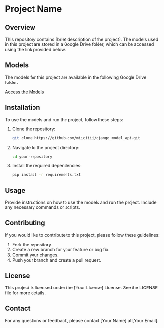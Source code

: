 
# Project Name

## Overview

This repository contains [brief description of the project]. The models used in this project are stored in a Google Drive folder, which can be accessed using the link provided below.

## Models

The models for this project are available in the following Google Drive folder:

[Access the Models](https://drive.google.com/drive/folders/1vvXvlYrBWtJxfcqEK0a4BerMbsno3lcx)

## Installation

To use the models and run the project, follow these steps:

1. Clone the repository:
   ```bash
   git clone https://github.com/miiciiii/django_model_api.git
   ```
2. Navigate to the project directory:
   ```bash
   cd your-repository
   ```
3. Install the required dependencies:
   ```bash
   pip install -r requirements.txt
   ```

## Usage

Provide instructions on how to use the models and run the project. Include any necessary commands or scripts.

## Contributing

If you would like to contribute to this project, please follow these guidelines:

1. Fork the repository.
2. Create a new branch for your feature or bug fix.
3. Commit your changes.
4. Push your branch and create a pull request.

## License

This project is licensed under the [Your License] License. See the LICENSE file for more details.

## Contact

For any questions or feedback, please contact [Your Name] at [Your Email].
